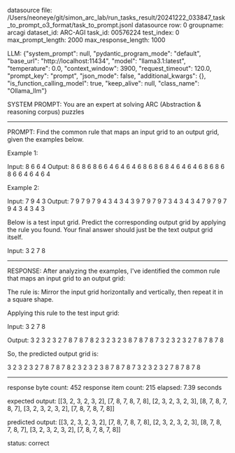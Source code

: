 datasource file: /Users/neoneye/git/simon_arc_lab/run_tasks_result/20241222_033847_task_to_prompt_o3_format/task_to_prompt.jsonl
datasource row: 0
groupname: arcagi
dataset_id: ARC-AGI
task_id: 00576224
test_index: 0
max_prompt_length: 2000
max_response_length: 1000

LLM:
{"system_prompt": null, "pydantic_program_mode": "default", "base_url": "http://localhost:11434", "model": "llama3.1:latest", "temperature": 0.0, "context_window": 3900, "request_timeout": 120.0, "prompt_key": "prompt", "json_mode": false, "additional_kwargs": {}, "is_function_calling_model": true, "keep_alive": null, "class_name": "Ollama_llm"}

SYSTEM PROMPT:
You are an expert at solving ARC (Abstraction & reasoning corpus) puzzles

---

PROMPT:
Find the common rule that maps an input grid to an output grid, given the examples below.

Example 1:

Input:
8 6
6 4
Output:
8 6 8 6 8 6
6 4 6 4 6 4
6 8 6 8 6 8
4 6 4 6 4 6
8 6 8 6 8 6
6 4 6 4 6 4

Example 2:

Input:
7 9
4 3
Output:
7 9 7 9 7 9
4 3 4 3 4 3
9 7 9 7 9 7
3 4 3 4 3 4
7 9 7 9 7 9
4 3 4 3 4 3

Below is a test input grid. Predict the corresponding output grid by applying the rule you found. Your final answer should just be the text output grid itself.

Input:
3 2
7 8


---

RESPONSE:
After analyzing the examples, I've identified the common rule that maps an input grid to an output grid:

The rule is: Mirror the input grid horizontally and vertically, then repeat it in a square shape.

Applying this rule to the test input grid:

Input:
3 2
7 8

Output:
3 2 3 2 3 2
7 8 7 8 7 8
2 3 2 3 2 3
8 7 8 7 8 7
3 2 3 2 3 2
7 8 7 8 7 8

So, the predicted output grid is:

3 2 3 2 3 2
7 8 7 8 7 8
2 3 2 3 2 3
8 7 8 7 8 7
3 2 3 2 3 2
7 8 7 8 7 8

---


response byte count: 452
response item count: 215
elapsed: 7.39 seconds

expected output:
[[3, 2, 3, 2, 3, 2], [7, 8, 7, 8, 7, 8], [2, 3, 2, 3, 2, 3], [8, 7, 8, 7, 8, 7], [3, 2, 3, 2, 3, 2], [7, 8, 7, 8, 7, 8]]

predicted output:
[[3, 2, 3, 2, 3, 2], [7, 8, 7, 8, 7, 8], [2, 3, 2, 3, 2, 3], [8, 7, 8, 7, 8, 7], [3, 2, 3, 2, 3, 2], [7, 8, 7, 8, 7, 8]]

status: correct
